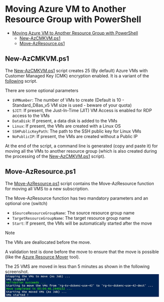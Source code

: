 # Moving Azure VM to Another Resource Group with PowerShell

- [Moving Azure VM to Another Resource Group with PowerShell](#moving-azure-vm-to-another-resource-group-with-powershell)
  - [New-AzCMKVM.ps1](#new-azcmkvmps1)
  - [Move-AzResource.ps1](#move-azresourceps1)

## New-AzCMKVM.ps1

The [New-AzCMKVM.ps1](New-AzCMKVM.ps1) script creates 25 (By default) Azure VMs with Customer Managed Key (CMK) encryption enabled. It is a variant of the [following](../../Azure%20Key%20Vault/Azure%20Key%20Vault%20for%20Disk%20Encryption%20with%20Generated%20Customer%20Managed%20Key.ps1) script.

There are some optional parameters

- `$VMNumber`: The number of VMs to create (Default is 10 - Standard_D8as_v5 VM size is used - beware of your quota)
- `$JIT`: If present, the Just-In-Time (JIT) VM Access is enabled for RDP access to the VMs
- `DataDisk`: If present, a data disk is added to the VMs
- `Linux`: If present, the VMs are created with a Linux OS
- `SSHPublicKeyPath`: The path to the SSH public key for Linux VMs
- `NoPublicIP`: If present, the VMs are created without a Public IP

At the end of the script, a command line is generated (copy and paste it) for moving all the VMs to another resource group (which is also created during the processing of the [New-AzCMKVM.ps1](New-AzCMKVM.ps1) script).

## Move-AzResource.ps1

The [Move-AzResource.ps1](Move-AzResource.ps1) script contains the Move-AzResource function for moving all VMS to a new subscription.

The Move-AzResource function has two mandatory parameters and an optional one (switch)

- `$SourceResourceGroupName`: The source resource group name
- `TargetResourceGroupName`: The target resource group name
- `Start`: If present, the VMs will be automatically started after the move

> [!NOTE]
> The VMs are deallocated before the move.
>
> A validation test is done before the move to ensure that the move is possible (like the [Azure Resource Mover](https://azure.microsoft.com/products/resource-mover/) tool).
>
> The 25 VMS are moved in less than 5 minutes as shown in the following screenshot.
![Moving Azure VMs](docs/Move-AzResource.jpg)
